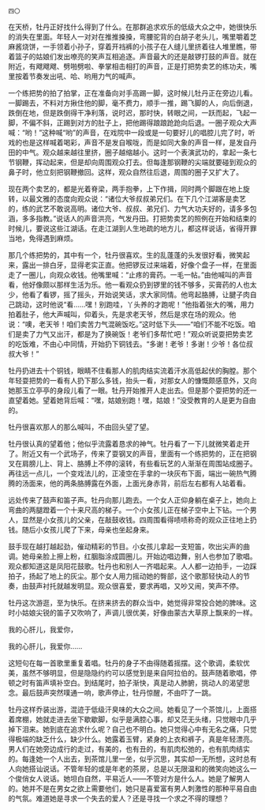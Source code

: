     四〇 

   在天桥，牡丹正好找什么得到了什么。在那群追求欢乐的低级大众之中，她很快乐的消失在里面。年轻人一对对在推推搡搡，弯腰驼背的白胡子老头儿，嘴里嚼着芝麻酱烧饼，一手领着小孙子，穿着开裆裤的小孩子在人缝儿里挤着往人堆里瞧，带着篮子的姑娘们发出嘹亮的笑声互相追逐。声音最大的还是敲锣打鼓的声音。就在附近，有飕飕飕、劈啪劈啦、拳掌相击相打的声音，正是打把势卖艺的练功夫，嘴里按着节奏发出吼、哈、哟用力气的喊声。

   一个练把势的拍了拍掌，正在准备向对手高踢一脚，这时候儿牡丹正在旁边儿看。一脚踢去，不料对方揪住他的脚，毫不费力，顺手一推，踢飞脚的人，向后倒退，跌倒在地，但是跌倒得干净利落，说时迟，那时快，转眼之间，一跃而起，飞起一脚，不偏不斜，正踢到对方的肚子上，把他踢得踉踉跄跄向后退。一圈子观众大声喊：“哟！”这种喊“哟”的声音，在戏院中一段或是一句要好儿的唱腔儿完了时，听戏的也是这样喊着喝彩，声音不是发自喉咙，而是如同大象的声音一样，是发自丹田的中气。观众越来越往里挤，圈子越缩越小。这时一个表演武功的，拿起一条七节钢鞭，挥动起来，但是却向周围观众打去。但每逢那钢鞭的尖端就要碰到观众的鼻子时，他立刻把钢鞭撤回。这样，观众自然往后退，周围的圈子又扩大了。

   现在两个卖艺的，都是光着脊梁，两手抱拳，上下作揖，同时两个脚跟在地上旋转，以最文雅的态度向观众说：“诸位大爷叔叔弟兄们。在下几个江湖客是卖艺的，练的武艺不敢说高明。诸位大爷、叔叔、弟兄们、力气大功夫好的，请多多包涵，多多指教。”说话人的声音洪亮，气发丹田。打把势卖艺的照例在开始和结束的时候儿，要说这些江湖话。在走江湖到人生地疏的地方儿，都这样说话，省得开罪当地，免得遇到麻烦。

   那几个练把势的，其中有一个，牡丹很喜欢。生的乱蓬蓬的头发很好看，微笑起来，露出一排白牙，显得老实正直。他把锣反过来端着，好像个盘子一样，在里面走了一圈儿，向观众收钱。他嘴里喊：“止疼的膏药。一毛一帖。”由他喊叫的声音看，他好像颇以那样生活为乐。他一看观众扔到锣里的钱不够多，买膏药的人也太少，他看了看锣，摇了摇头，开始说笑话，求大家同情。他弯起胳膊，让腱子肉自己跳动，这时他说“看……嘿！别跑哇，丫头养的才跑呢！”他指着张大的嘴，用力拍着肚子，他大声喊叫，仰着头，先是求老天爷，然后是求在场的观众。他说：“噢，老天爷！咱们卖苦力气混碗饭吃。”这时低下头——“咱们不能不吃饭。咱们是卖了力气又出汗，都是为了换碗饭！老爷们多帮忙吧！”观众听说耍把势卖艺的吃饭难，不由心中同情，开始扔下铜钱去。“多谢！老爷！多谢！少爷！各位叔叔大爷！”

   牡丹扔进去十个铜钱，眼睛不住看那人的肌肉结实流着汗水高低起伏的胸膛。那个年轻耍把势的一看有人扔下那么多钱，抬头一看，对那女人的慷慨颇感意外，又向她那玉立亭亭的身段儿看了一眼。牡丹开始推开人走出去。但是那个耍把势的还一直望着她。望着她背后喊：“嘿，姑娘别跑！嘿，姑娘！”没受教育的人是更为自由的。

   牡丹很喜欢那人的那么喊叫，不由回头望了望。

   牡丹很认真的望着他；他似乎流露着恳求的神气。牡丹看了一下儿就微笑着走开了。附近又有一个武场子，传来了耍钢叉的声音，里面有一个练把势的，正在把钢叉在肩膀儿上、背上、胳膊上不停的滚转，有些看玩艺的人渐渐在周围站成圈子。再往远一点儿，一个变戏法儿的，正凌空在手拿的一块灰布下面，端出一碗热气腾腾的汤面来，他的两条胳膊露在外面，上面光身赤背，前后左右都有人站着看。

   远处传来了鼓声和笛子声。牡丹向那儿跑去。一个女人正仰身躺在桌子上，她向上弯曲的两腿蹬着一个十来尺高的梯子。一个小女孩儿正在梯子空中上下钻。一个男人，显然是小女孩儿的父亲，在敲鼓收钱。四周围看得啧啧称奇的观众正往地上扔钱。随后小女孩儿爬了下来，母亲也坐起身来。

   鼓手现在越打越起劲，催动精彩的节目。小女孩儿拿起一支短笛，吹出尖声的曲调。她母亲脸上擦上粉，红胭脂涂成圆圈儿。开始边唱边舞，别人也参加了歌唱。观众都知道这是凤阳花鼓歌。牡丹也和别人一齐唱起来。人人都一边拍手，一边踩拍子，扬起了地上的灰尘。那个女人用力摇动她的臀部，这个歌那轻快动人的节奏，由鼓声衬托就越发明显。观众很喜爱，要求再唱，又吵又闹，笑声不停。

   牡丹这次游逛，至为快乐。在挤来挤去的群众当中，她觉得非常投合她的脾味。这时小姑娘尖锐的笛子又吹响了，声调儿很优美，好像由蒙古大草原上飘来的一样。

   我的心肝儿，我爱你，

   我的心肝儿，我爱你……

   这短句在每一首歌里重复着唱。牡丹的身子不由得随着摇摆。这个歌调，柔软优美，虽然不够明显，但是隐隐约约可以感觉到是来自阿拉伯的。鼓声随着歌唱，停顿之时有笛声填补空白。到结尾时，拍子渐快，真是动人肺腑，挑动人的渴望思念。最后鼓声突然噗通一响，歌声停止，牡丹惊醒，不由吓了一跳。

   牡丹这样乔装出游，混迹于低级汗臭味的大众之间。她看见了一个茶馆儿，上面搭着席棚，她就走进去坐下歇歇脚，似乎是满腔心事，却又茫无头绪，只觉眼中几乎掉下泪来。她到底在追求什么呢？自己也不明白。她只觉得心中有无名之痛，只觉得极端的缺乏什么，缺少什么。她露着玉臂，紧身的上衣和裤子，真是年轻漂亮。男人们在她旁边成行的走过，有美的，也有丑的，有肌肉松弛的，也有肌肉结实的。每逢她一个人出去，到茶馆儿里一坐，似乎沉思，其实却一无所想，这时总有人向她搭讪说话。不管年轻的或是年老的茶房，总是以无限温和的微笑向她这么一个俊俏女人说话。她坦白自然，平易近人——不管对方是什么人。她是了解男人的。她并不是在男女之欲上需要他们，她只是喜爱富有男人刺激性的那种平易自由的气氛。难道她是寻求一个失去的爱人？还是寻找一个求之不得的理想？

